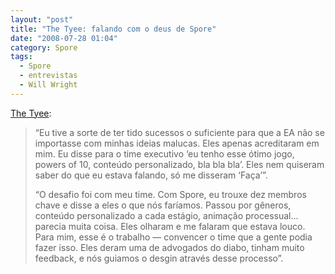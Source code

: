 ```yaml
---
layout: "post"
title: "The Tyee: falando com o deus de Spore"
date: "2008-07-28 01:04"
category: Spore
tags:
  - Spore
  - entrevistas
  - Will Wright
---
```


[The Tyee](http://thetyee.ca/Entertainment/2008/07/15/GodOfSpore/):

> “Eu tive a sorte de ter tido sucessos o suficiente para que a EA não se importasse com minhas ideias malucas. Eles apenas acreditaram em mim. Eu disse para o time executivo ‘eu tenho esse ótimo jogo, powers of 10, conteúdo personalizado, bla bla bla’. Eles nem quiseram saber do que eu estava falando, só me disseram ‘Faça’”.
>
> “O desafio foi com meu time. Com Spore, eu trouxe dez membros chave e disse a eles o que nós faríamos. Passou por gêneros, conteúdo personalizado a cada estágio, animação processual… parecia muita coisa. Eles olharam e me falaram que estava louco. Para mim, esse é o trabalho — convencer o time que a gente podia fazer isso. Eles deram uma de advogados do diabo, tinham muito feedback, e nós guiamos o desgin através desse processo”.

